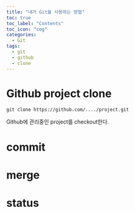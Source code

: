 ```yaml
---
title: "내가 Git을 사용하는 방법"
toc: true
toc_label: "Contents"
toc_icon: "cog"
categories:
  - Git
tags:
  - git
  - github
  - clone
---
```


# Github project clone
```
git clone https://github.com/..../project.git
```
Github에 관리중인 project를 checkout한다.

# commit

# merge

# status